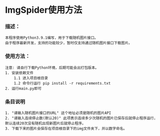 # ImgSpider使用方法
### 描述：
    本程序使用Python3.9.1编写，用于下载随机图片接口。
    由于程序最新开发，支持的功能较少，暂时仅支持通过随机图片接口下载图片。

### 使用方法：
    注意: 请自行下载Python环境，后期可能会出打包版本。
    1. 安装依赖文件
        1.1 进入项目根目录
        1.2 命令行运行 pip install -r requirements.txt
    2. 运行main.py即可

### 条目说明
    1. "请输入随机图片接口的URL" 这个地址必须是随机的图片API
    2. "请输入连续停止数(默认20)" 此项表示连续多少次随机的图片已保存后就停止程序运行，默认连续20次没有随机出现新图片后就停止程序。
    3. 下载下来的图片会保存在项目根目录下的img文件夹下，并以数字命名。
